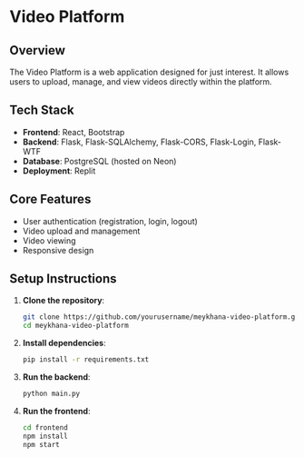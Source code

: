 # Video Platform

## Overview
The Video Platform is a web application designed for just interest. It allows users to upload, manage, and view videos directly within the platform.

## Tech Stack
- **Frontend**: React, Bootstrap
- **Backend**: Flask, Flask-SQLAlchemy, Flask-CORS, Flask-Login, Flask-WTF
- **Database**: PostgreSQL (hosted on Neon)
- **Deployment**: Replit

## Core Features
- User authentication (registration, login, logout)
- Video upload and management
- Video viewing
- Responsive design

## Setup Instructions

1. **Clone the repository**:
    ```bash
    git clone https://github.com/yourusername/meykhana-video-platform.git
    cd meykhana-video-platform
    ```

2. **Install dependencies**:
    ```bash
    pip install -r requirements.txt
    ```

3. **Run the backend**:
    ```bash
    python main.py
    ```

4. **Run the frontend**:
    ```bash
    cd frontend
    npm install
    npm start
    ```
